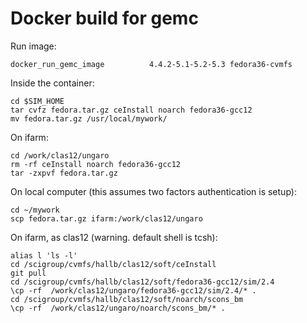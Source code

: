 # Docker build for gemc


Run image:

```
docker_run_gemc_image          4.4.2-5.1-5.2-5.3 fedora36-cvmfs
```


Inside the container:

```
cd $SIM_HOME
tar cvfz fedora.tar.gz ceInstall noarch fedora36-gcc12
mv fedora.tar.gz /usr/local/mywork/
 ```


On ifarm:

```
cd /work/clas12/ungaro
rm -rf ceInstall noarch fedora36-gcc12
tar -zxpvf fedora.tar.gz
```


On local computer (this assumes two factors authentication is setup):


```
cd ~/mywork
scp fedora.tar.gz ifarm:/work/clas12/ungaro
```


On ifarm, as clas12 (warning. default shell is tcsh):
```
alias l 'ls -l'
cd /scigroup/cvmfs/hallb/clas12/soft/ceInstall
git pull
cd /scigroup/cvmfs/hallb/clas12/soft/fedora36-gcc12/sim/2.4
\cp -rf  /work/clas12/ungaro/fedora36-gcc12/sim/2.4/* .
cd /scigroup/cvmfs/hallb/clas12/soft/noarch/scons_bm
\cp -rf  /work/clas12/ungaro/noarch/scons_bm/* .
```